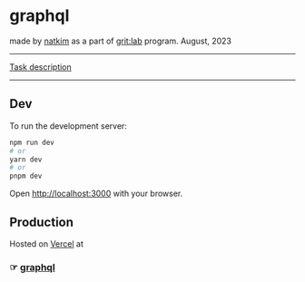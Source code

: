 # graphql 
made by [natkim](https://github.com/settings/notifications) as a part of [grit:lab](https://gritlab.ax/) program.
August, 2023

<hr/>

[Task description](https://github.com/nattikim/01-edu/tree/master/subjects/graphql)

<hr/>

## Dev

To run the development server:

```bash
npm run dev
# or
yarn dev
# or
pnpm dev
```

Open [http://localhost:3000](http://localhost:3000) with your browser.

## Production

Hosted on [Vercel](https://vercel.com/) at
### ☞ [graphql](https://graphql-by-natkim.vercel.app/)